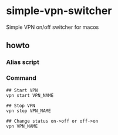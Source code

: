 # simple-vpn-switcher
Simple VPN on/off switcher for macos

## howto
### Alias script
### Command
```shell
## Start VPN
vpn start VPN_NAME

## Stop VPN
vpn stop VPN_NAME

## Change status on->off or off->on
vpn VPN_NAME
```
